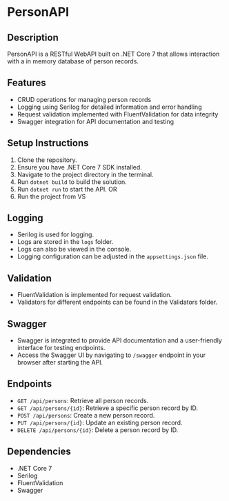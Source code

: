 # PersonAPI

## Description
PersonAPI is a RESTful WebAPI built on .NET Core 7 that allows interaction with a in memory database of person records. 

## Features
- CRUD operations for managing person records
- Logging using Serilog for detailed information and error handling
- Request validation implemented with FluentValidation for data integrity
- Swagger integration for API documentation and testing

## Setup Instructions
1. Clone the repository.
2. Ensure you have .NET Core 7 SDK installed.
3. Navigate to the project directory in the terminal.
4. Run `dotnet build` to build the solution.
5. Run `dotnet run` to start the API.
 OR
4. Run the project from VS

## Logging
- Serilog is used for logging.
- Logs are stored in the `logs` folder.
- Logs can also be viewed in the console.
- Logging configuration can be adjusted in the `appsettings.json` file.

## Validation
- FluentValidation is implemented for request validation.
- Validators for different endpoints can be found in the Validators folder.

## Swagger
- Swagger is integrated to provide API documentation and a user-friendly interface for testing endpoints.
- Access the Swagger UI by navigating to `/swagger` endpoint in your browser after starting the API.

## Endpoints
- `GET /api/persons`: Retrieve all person records.
- `GET /api/persons/{id}`: Retrieve a specific person record by ID.
- `POST /api/persons`: Create a new person record.
- `PUT /api/persons/{id}`: Update an existing person record.
- `DELETE /api/persons/{id}`: Delete a person record by ID.

## Dependencies
- .NET Core 7
- Serilog
- FluentValidation
- Swagger
